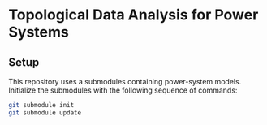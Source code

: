 Topological Data Analysis for Power Systems
===========================================


Setup
-----

This repository uses a submodules containing power-system models. Initialize the submodules with the following sequence of commands:
```bash
git submodule init
git submodule update
```
